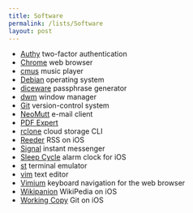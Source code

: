 ```yaml
---
title: Software
permalink: /lists/Software
layout: post
---
```


- [Authy](https://authy.com/) two-factor authentication
- [Chrome](https://google.com/chrome/) web browser
- [cmus](https://cmus.github.io/) music player
- [Debian](https://debian.org) operating system
- [diceware](http://diceware.com/) passphrase generator
- [dwm](https://dwn.suckless.org/) window manager
- [Git](https://git-scm.com/) version-control system
- [NeoMutt](https://neomutt.org/) e-mail client
- [PDF Expert](https://pdfexpert.com/ios)
- [rclone](https://rclone.org/) cloud storage CLI
- [Reeder](https://www.reederapp.com/) RSS on iOS
- [Signal](https://www.signal.org/) instant messenger
- [Sleep Cycle](https://www.sleepcycle.com/) alarm clock for iOS
- [st](https://st.suckless.org/) terminal emulator
- [vim](https://www.vim.org/) text editor
- [Vimium](https://vimium.github.io/) keyboard navigation for the web browser
- [Wikipanion](http://www.wikipanion.net/) WikiPedia on iOS
- [Working Copy](https://workingcopyapp.com/) Git on iOS
